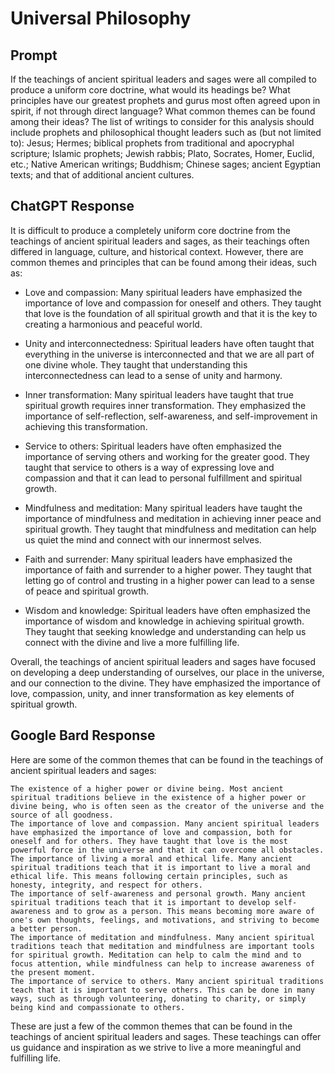 # Universal Philosophy

## Prompt

If the teachings of ancient spiritual leaders and sages were all compiled to produce a uniform core doctrine, what would its headings be? What principles have our greatest prophets and gurus most often agreed upon in spirit, if not through direct language? What common themes can be found among their ideas? The list of writings to consider for this analysis should include prophets and philosophical thought leaders such as (but not limited to): Jesus; Hermes; biblical prophets from traditional and apocryphal scripture; Islamic prophets; Jewish rabbis; Plato, Socrates, Homer, Euclid, etc.; Native American writings; Buddhism; Chinese sages; ancient Egyptian texts; and that of additional ancient cultures.

## ChatGPT Response

It is difficult to produce a completely uniform core doctrine from the teachings of ancient spiritual leaders and sages, as their teachings often differed in language, culture, and historical context. However, there are common themes and principles that can be found among their ideas, such as:

- Love and compassion: Many spiritual leaders have emphasized the importance of love and compassion for oneself and others. They taught that love is the foundation of all spiritual growth and that it is the key to creating a harmonious and peaceful world.

- Unity and interconnectedness: Spiritual leaders have often taught that everything in the universe is interconnected and that we are all part of one divine whole. They taught that understanding this interconnectedness can lead to a sense of unity and harmony.

- Inner transformation: Many spiritual leaders have taught that true spiritual growth requires inner transformation. They emphasized the importance of self-reflection, self-awareness, and self-improvement in achieving this transformation.

- Service to others: Spiritual leaders have often emphasized the importance of serving others and working for the greater good. They taught that service to others is a way of expressing love and compassion and that it can lead to personal fulfillment and spiritual growth.

- Mindfulness and meditation: Many spiritual leaders have taught the importance of mindfulness and meditation in achieving inner peace and spiritual growth. They taught that mindfulness and meditation can help us quiet the mind and connect with our innermost selves.

- Faith and surrender: Many spiritual leaders have emphasized the importance of faith and surrender to a higher power. They taught that letting go of control and trusting in a higher power can lead to a sense of peace and spiritual growth.

- Wisdom and knowledge: Spiritual leaders have often emphasized the importance of wisdom and knowledge in achieving spiritual growth. They taught that seeking knowledge and understanding can help us connect with the divine and live a more fulfilling life.

Overall, the teachings of ancient spiritual leaders and sages have focused on developing a deep understanding of ourselves, our place in the universe, and our connection to the divine. They have emphasized the importance of love, compassion, unity, and inner transformation as key elements of spiritual growth.

## Google Bard Response

Here are some of the common themes that can be found in the teachings of ancient spiritual leaders and sages:

    The existence of a higher power or divine being. Most ancient spiritual traditions believe in the existence of a higher power or divine being, who is often seen as the creator of the universe and the source of all goodness.
    The importance of love and compassion. Many ancient spiritual leaders have emphasized the importance of love and compassion, both for oneself and for others. They have taught that love is the most powerful force in the universe and that it can overcome all obstacles.
    The importance of living a moral and ethical life. Many ancient spiritual traditions teach that it is important to live a moral and ethical life. This means following certain principles, such as honesty, integrity, and respect for others.
    The importance of self-awareness and personal growth. Many ancient spiritual traditions teach that it is important to develop self-awareness and to grow as a person. This means becoming more aware of one's own thoughts, feelings, and motivations, and striving to become a better person.
    The importance of meditation and mindfulness. Many ancient spiritual traditions teach that meditation and mindfulness are important tools for spiritual growth. Meditation can help to calm the mind and to focus attention, while mindfulness can help to increase awareness of the present moment.
    The importance of service to others. Many ancient spiritual traditions teach that it is important to serve others. This can be done in many ways, such as through volunteering, donating to charity, or simply being kind and compassionate to others.

These are just a few of the common themes that can be found in the teachings of ancient spiritual leaders and sages. These teachings can offer us guidance and inspiration as we strive to live a more meaningful and fulfilling life.
